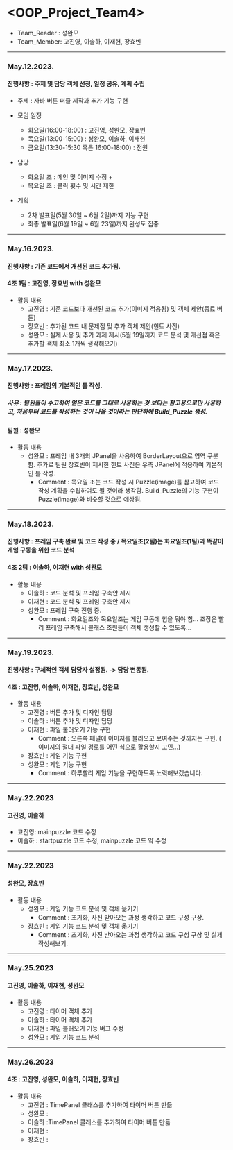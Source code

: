 # <OOP_Project_Team4>
+ Team_Reader : 성완모
+ Team_Member: 고진영, 이솔하, 이재현, 장효빈
---------------
### May.12.2023.
#### 진행사항 : 주제 및 담당 객체 선정, 일정 공유, 계획 수립
+ 주제 : 자바 버튼 퍼즐 제작과 추가 기능 구현
+ 모임 일정
  + 화요일(16:00-18:00) : 고진영, 성완모, 장효빈
  + 목요일(13:00-15:00) : 성완모, 이솔하, 이재현 
  + 금요일(13:30-15:30 혹은 16:00-18:00) : 전원

+ 담당
  + 화요일 조 : 메인 및 이미지 수정 +
  + 목요일 조 : 클릭 횟수 및 시간 제한

+ 계획
  + 2차 발표일(5월 30일 ~ 6월 2일)까지 기능 구현
  + 최종 발표일(6월 19일 ~ 6월 23일)까지 완성도 집중
---------------
### May.16.2023.
#### 진행사항 : 기존 코드에서 개선된 코드 추가됨.
#### 4조 1팀 : 고진영, 장효빈 with 성완모
+ 활동 내용
  + 고진영 : 기존 코드보다 개선된 코드 추가(이미지 적용됨) 및 객체 제안(종료 버튼)
  + 장효빈 : 추가된 코드 내 문제점 및 추가 객체 제안(힌트 사진)
  + 성완모 : 실제 사용 및 추가 과제 제시(5월 19일까지 코드 분석 및 개선점 혹은 추가할 객체 최소 1개씩 생각해오기)
---------------
### May.17.2023.
#### 진행사항 : 프레임의 기본적인 틀 작성.
##### 사유 : 팀원들이 수고하여 얻은 코드를 그대로 사용하는 것 보다는 참고용으로만 사용하고, 처음부터 코드를 작성하는 것이 나을 것이라는 판단하에 Build_Puzzle 생성.
#### 팀원 : 성완모
+ 활동 내용
  + 성완모 : 프레임 내 3개의 JPanel을 사용하여 BorderLayout으로 영역 구분함. 추가로 팀원 장효빈이 제시한 힌트 사진은 우측 JPanel에 적용하여 기본적인 틀 작성.
     + Comment : 목요일 조는 코드 작성 시 Puzzle(image)를 참고하여 코드 작성 계획을 수립하여도 될 것이라 생각함. Build_Puzzle의 기능 구현이 Puzzle(image)와 비슷할 것으로 예상됨.
---------------
### May.18.2023.
#### 진행사항 : 프레임 구축 완료 및 코드 작성 중 / 목요일조(2팀)는 화요일조(1팀)과 똑같이 게임 구동을 위한 코드 분석
#### 4조 2팀 : 이솔하, 이재현 with 성완모
+ 활동 내용
  + 이솔하 : 코드 분석 및 프레임 구축안 제시
  + 이재현 : 코드 분석 및 프레임 구축안 제시
  + 성완모 : 프레임 구축 진행 중.
     + Comment : 화요일조와 목요일조는 게임 구동에 힘을 둬야 함... 조장은 빨리 프레임 구축해서 클래스 조원들이 객체 생성할 수 있도록...
---------------
### May.19.2023.
#### 진행사항 : 구체적인 객체 담당자 설정됨. -> 담당 변동됨.
#### 4조 : 고진영, 이솔하, 이재현, 장효빈, 성완모
+ 활동 내용
  + 고진영 : 버튼 추가 및 디자인 담당
  + 이솔하 : 버튼 추가 및 디자인 담당
  + 이재현 : 파일 불러오기 기능 구현
    + Comment : 오른쪽 패널에 이미지를 불러오고 보여주는 것까지는 구현. ( 이미지의 절대 파일 경로를 어떤 식으로 활용할지 고민...)
  + 장효빈 : 게임 기능 구현
  + 성완모 : 게임 기능 구현
     + Comment : 하루빨리 게임 기능을 구현하도록 노력해보겠습니다.
---------------
### May.22.2023
#### 고진영, 이솔하
  + 고진영: mainpuzzle 코드 수정
  + 이솔하 : startpuzzle 코드 수정, mainpuzzle 코드 약 수정 
---------------
### May.22.2023
#### 성완모, 장효빈
+ 활동 내용
  + 성완모 : 게임 기능 코드 분석 및 객체 옮기기
     + Comment : 초기화, 사진 받아오는 과정 생각하고 코드 구성 구상.
  + 장효빈 : 게임 기능 코드 분석 및 객체 옮기기
     + Comment : 초기화, 사진 받아오는 과정 생각하고 코드 구성 구상 및 실제 작성해보기.
---------------
### May.25.2023
#### 고진영, 이솔하, 이재현, 성완모
+ 활동 내용
  + 고진영 : 타이머 객체 추가
  + 이솔하 : 타이머 객체 추가
  + 이재현 : 파일 불러오기 기능 버그 수정
  + 성완모 : 게임 기능 코드 분석
---------------
### May.26.2023
#### 4조 : 고진영, 성완모, 이솔하, 이재현, 장효빈
+ 활동 내용
  + 고진영 : TimePanel 클래스를 추가하여 타이머 버튼 만듦
  + 성완모 :
  + 이솔하 :TimePanel 클래스를 추가하여 타이머 버튼 만듦
  + 이재현 :
  + 장효빈 :

